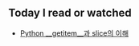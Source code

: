 ## Today I read or watched

- [Python __getitem__과 slice의 이해](https://item4.github.io/2015-10-26/Understanding-Python-__getitem__-and-slice/)